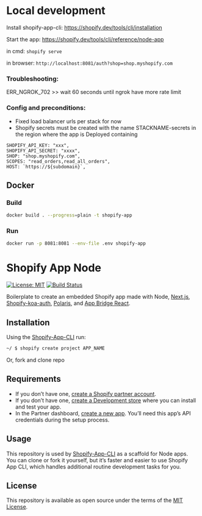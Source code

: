 # Local development

Install shopify-app-cli: https://shopify.dev/tools/cli/installation

Start the app: https://shopify.dev/tools/cli/reference/node-app

in cmd:
`shopify serve`

in browser:
`http://localhost:8081/auth?shop=shop.myshopify.com`

### Troubleshooting:

ERR_NGROK_702 >> wait 60 seconds until ngrok have more rate limit

### Config and preconditions:

- Fixed load balancer urls per stack for now
- Shopify secrets must be created with the name STACKNAME-secrets in the region where the app is Deployed containing

```
SHOPIFY_API_KEY: "xxx",
SHOPIFY_API_SECRET: "xxxx",
SHOP: "shop.myshopify.com",
SCOPES: "read_orders,read_all_orders",
HOST: `https://${subdomain}`,
```

## Docker

### Build

```sh
docker build . --progress=plain -t shopify-app
```

### Run

```sh
docker run -p 8081:8081 --env-file .env shopify-app
```

# Shopify App Node

[![License: MIT](https://img.shields.io/badge/License-MIT-green.svg)](LICENSE.md)
[![Build Status](https://travis-ci.com/Shopify/shopify-app-node.svg?branch=master)](https://travis-ci.com/Shopify/shopify-app-node)

Boilerplate to create an embedded Shopify app made with Node, [Next.js](https://nextjs.org/), [Shopify-koa-auth](https://github.com/Shopify/quilt/tree/master/packages/koa-shopify-auth), [Polaris](https://github.com/Shopify/polaris-react), and [App Bridge React](https://shopify.dev/tools/app-bridge/react-components).

## Installation

Using the [Shopify-App-CLI](https://github.com/Shopify/shopify-app-cli) run:

```sh
~/ $ shopify create project APP_NAME
```

Or, fork and clone repo

## Requirements

- If you don’t have one, [create a Shopify partner account](https://partners.shopify.com/signup).
- If you don’t have one, [create a Development store](https://help.shopify.com/en/partners/dashboard/development-stores#create-a-development-store) where you can install and test your app.
- In the Partner dashboard, [create a new app](https://help.shopify.com/en/api/tools/partner-dashboard/your-apps#create-a-new-app). You’ll need this app’s API credentials during the setup process.

## Usage

This repository is used by [Shopify-App-CLI](https://github.com/Shopify/shopify-app-cli) as a scaffold for Node apps. You can clone or fork it yourself, but it’s faster and easier to use Shopify App CLI, which handles additional routine development tasks for you.

## License

This repository is available as open source under the terms of the [MIT License](https://opensource.org/licenses/MIT).
